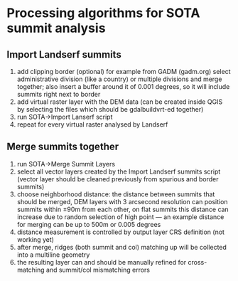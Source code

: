 # Processing algorithms for SOTA summit analysis

## Import Landserf summits

1. add clipping border (optional) for example from GADM (gadm.org) select administrative division
(like a country) or multiple divisions and merge together; also insert a buffer around it of 0.001 degrees, so it will include summits right next to border
2. add virtual raster layer with the DEM data (can be created inside QGIS by selecting the
files which should be gdalbuildvrt-ed together)
3. run SOTA->Import Lanserf script
4. repeat for every virtual raster analysed by Landserf

## Merge summits together

1. run SOTA->Merge Summit Layers
2. select all vector layers created by the Import Landserf summits script (vector layer should be cleaned previously from
spurious and border summits)
3. choose neighborhood distance: the distance between summits that should be merged, DEM layers with 3 arcsecond resolution
can position summits within ±90m from each other, on flat summits this distance can increase due to random selection of
high point — an example distance for merging can be up to 500m or 0.005 degrees
4. distance measurement is controlled by output layer CRS definition (not working yet)
5. after merge, ridges (both summit and col) matching up will be collected into a multiline geometry
6. the resulting layer can and should be manually refined for cross-matching and summit/col mismatching errors